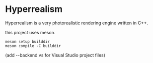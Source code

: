 # Hyperrealism

Hyperrealism is a very photorealistic rendering engine written in C++.

this project uses meson.

```
meson setup builddir
meson compile -C builddir
```

(add --backend vs for Visual Studio project files)
